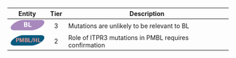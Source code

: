 |Entity|Tier|Description              |
|:----:|:----:|------------------------------|
|![BL](images/icons/BL_tier3.png) | 3 | Mutations are unlikely to be relevant to BL|
|![PMBL](images/icons/PMBL_tier2.png) | 2 | Role of ITPR3 mutations in PMBL requires confirmation|
